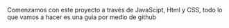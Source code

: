 Comenzamos con este proyecto a través de JavaScipt, Html y CSS, todo lo que vamos a hacer es una guia por medio de github